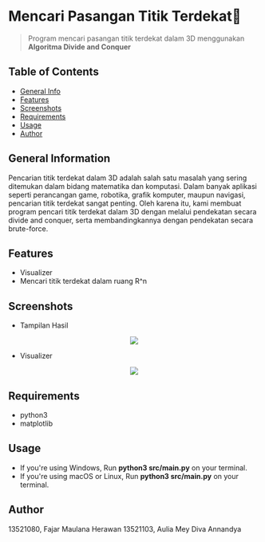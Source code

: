 # Mencari Pasangan Titik Terdekat🎲
> Program mencari pasangan titik terdekat dalam 3D menggunakan **Algoritma Divide and Conquer**

## Table of Contents
* [General Info](#general-information)
* [Features](#features)
* [Screenshots](#screenshots)
* [Requirements](#requirements)
* [Usage](#usage)
* [Author](#author)

## General Information
Pencarian titik terdekat dalam 3D adalah salah satu masalah yang sering ditemukan dalam bidang matematika dan komputasi. Dalam banyak aplikasi seperti perancangan game, robotika, grafik komputer, maupun navigasi, pencarian titik terdekat sangat penting. 
Oleh karena itu, kami membuat program pencari titik terdekat dalam 3D dengan melalui pendekatan secara divide and conquer, serta membandingkannya dengan pendekatan secara brute-force.

## Features
- Visualizer 
- Mencari titik terdekat dalam ruang R^n

## Screenshots

- Tampilan Hasil
<p align="center">
    <img src="https://i.postimg.cc/k4GW1q7p/Screenshot-2023-03-01-at-01-00-51.png">
</p>

- Visualizer
<p align="center">
    <img src="https://i.postimg.cc/Jz86TDvY/Screenshot-2023-03-01-at-01-01-16.png">
</p>

## Requirements
- python3
- matplotlib

## Usage
- If you're using Windows, Run **python3 src/main.py** on your terminal.
- If you're using macOS or Linux, Run **python3 src/main.py** on your terminal.

## Author
13521080, Fajar Maulana Herawan
13521103, Aulia Mey Diva Annandya

